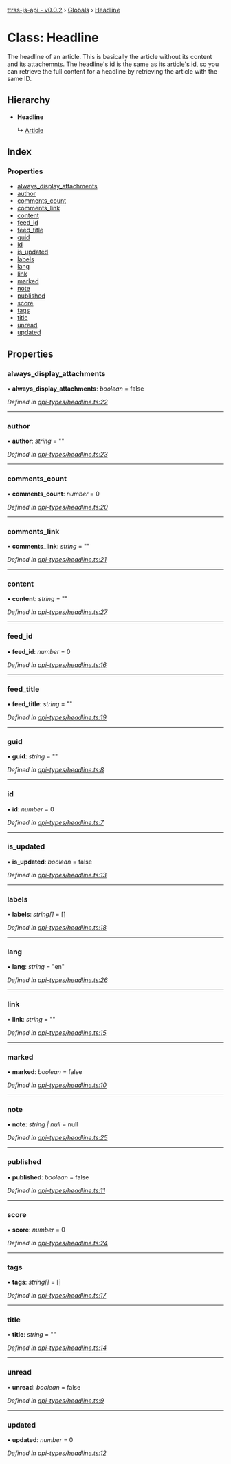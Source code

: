 [ttrss-js-api - v0.0.2](../README.md) › [Globals](../globals.md) › [Headline](headline.md)

# Class: Headline

The headline of an article. This is basically the article without its content and its attachemnts. The headline's
[id](headline.md#id) is the same as its [article's id](article.md#id), so you can retrieve the full content for a headline
by retrieving the article with the same ID.

## Hierarchy

* **Headline**

  ↳ [Article](article.md)

## Index

### Properties

* [always_display_attachments](headline.md#always_display_attachments)
* [author](headline.md#author)
* [comments_count](headline.md#comments_count)
* [comments_link](headline.md#comments_link)
* [content](headline.md#content)
* [feed_id](headline.md#feed_id)
* [feed_title](headline.md#feed_title)
* [guid](headline.md#guid)
* [id](headline.md#id)
* [is_updated](headline.md#is_updated)
* [labels](headline.md#labels)
* [lang](headline.md#lang)
* [link](headline.md#link)
* [marked](headline.md#marked)
* [note](headline.md#note)
* [published](headline.md#published)
* [score](headline.md#score)
* [tags](headline.md#tags)
* [title](headline.md#title)
* [unread](headline.md#unread)
* [updated](headline.md#updated)

## Properties

###  always_display_attachments

• **always_display_attachments**: *boolean* = false

*Defined in [api-types/headline.ts:22](https://github.com/fchristl/ttrss-js-api/blob/8dc74c7/src/api-types/headline.ts#L22)*

___

###  author

• **author**: *string* = ""

*Defined in [api-types/headline.ts:23](https://github.com/fchristl/ttrss-js-api/blob/8dc74c7/src/api-types/headline.ts#L23)*

___

###  comments_count

• **comments_count**: *number* = 0

*Defined in [api-types/headline.ts:20](https://github.com/fchristl/ttrss-js-api/blob/8dc74c7/src/api-types/headline.ts#L20)*

___

###  comments_link

• **comments_link**: *string* = ""

*Defined in [api-types/headline.ts:21](https://github.com/fchristl/ttrss-js-api/blob/8dc74c7/src/api-types/headline.ts#L21)*

___

###  content

• **content**: *string* = ""

*Defined in [api-types/headline.ts:27](https://github.com/fchristl/ttrss-js-api/blob/8dc74c7/src/api-types/headline.ts#L27)*

___

###  feed_id

• **feed_id**: *number* = 0

*Defined in [api-types/headline.ts:16](https://github.com/fchristl/ttrss-js-api/blob/8dc74c7/src/api-types/headline.ts#L16)*

___

###  feed_title

• **feed_title**: *string* = ""

*Defined in [api-types/headline.ts:19](https://github.com/fchristl/ttrss-js-api/blob/8dc74c7/src/api-types/headline.ts#L19)*

___

###  guid

• **guid**: *string* = ""

*Defined in [api-types/headline.ts:8](https://github.com/fchristl/ttrss-js-api/blob/8dc74c7/src/api-types/headline.ts#L8)*

___

###  id

• **id**: *number* = 0

*Defined in [api-types/headline.ts:7](https://github.com/fchristl/ttrss-js-api/blob/8dc74c7/src/api-types/headline.ts#L7)*

___

###  is_updated

• **is_updated**: *boolean* = false

*Defined in [api-types/headline.ts:13](https://github.com/fchristl/ttrss-js-api/blob/8dc74c7/src/api-types/headline.ts#L13)*

___

###  labels

• **labels**: *string[]* =  []

*Defined in [api-types/headline.ts:18](https://github.com/fchristl/ttrss-js-api/blob/8dc74c7/src/api-types/headline.ts#L18)*

___

###  lang

• **lang**: *string* = "en"

*Defined in [api-types/headline.ts:26](https://github.com/fchristl/ttrss-js-api/blob/8dc74c7/src/api-types/headline.ts#L26)*

___

###  link

• **link**: *string* = ""

*Defined in [api-types/headline.ts:15](https://github.com/fchristl/ttrss-js-api/blob/8dc74c7/src/api-types/headline.ts#L15)*

___

###  marked

• **marked**: *boolean* = false

*Defined in [api-types/headline.ts:10](https://github.com/fchristl/ttrss-js-api/blob/8dc74c7/src/api-types/headline.ts#L10)*

___

###  note

• **note**: *string | null* =  null

*Defined in [api-types/headline.ts:25](https://github.com/fchristl/ttrss-js-api/blob/8dc74c7/src/api-types/headline.ts#L25)*

___

###  published

• **published**: *boolean* = false

*Defined in [api-types/headline.ts:11](https://github.com/fchristl/ttrss-js-api/blob/8dc74c7/src/api-types/headline.ts#L11)*

___

###  score

• **score**: *number* = 0

*Defined in [api-types/headline.ts:24](https://github.com/fchristl/ttrss-js-api/blob/8dc74c7/src/api-types/headline.ts#L24)*

___

###  tags

• **tags**: *string[]* =  []

*Defined in [api-types/headline.ts:17](https://github.com/fchristl/ttrss-js-api/blob/8dc74c7/src/api-types/headline.ts#L17)*

___

###  title

• **title**: *string* = ""

*Defined in [api-types/headline.ts:14](https://github.com/fchristl/ttrss-js-api/blob/8dc74c7/src/api-types/headline.ts#L14)*

___

###  unread

• **unread**: *boolean* = false

*Defined in [api-types/headline.ts:9](https://github.com/fchristl/ttrss-js-api/blob/8dc74c7/src/api-types/headline.ts#L9)*

___

###  updated

• **updated**: *number* = 0

*Defined in [api-types/headline.ts:12](https://github.com/fchristl/ttrss-js-api/blob/8dc74c7/src/api-types/headline.ts#L12)*
